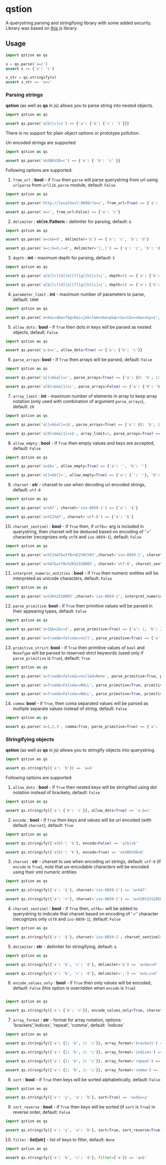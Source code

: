 # qstion

A querystring parsing and stringifying library with some added security. 
Library was based on [this](https://www.npmjs.com/package/qs?activeTab=readme) js library.

## Usage 

```python
import qstion as qs

x = qs.parse('a=c')
assert x == {'a': 'c'}

x_str = qs.stringify(x)
assert x_str == 'a=c'
```

### Parsing strings

**qstion** (as well as **qs** in js) allows you to parse string into nested objects.
    
```python
import qstion as qs

assert qs.parse('a[b][c]=1') == {'a': {'b': {'c': '1'}}}
```
There is no support for plain object options or prototype pollution.

Uri encoded strings are supported
    
```python
import qstion as qs

assert qs.parse('a%5Bb%5D=c') == {'a': { 'b': 'c' }}
```

Following options are supported:
1. `from_url` : **bool** - if `True` then `parse` will parse querystring from url using `urlparse` from `urllib.parse` module, default: `False`
```python
import qstion as qs

assert qs.parse('http://localhost:8080/?a=c', from_url=True) == {'a': 'c'}

assert qs.parse('a=c', from_url=False) == {'a': 'c'}
```
2. `delimiter` : **str**|**re.Pattern** - delimiter for parsing, default: `&`
```python
import qstion as qs

assert qs.parse('a=c&b=d', delimiter='&') == {'a': 'c', 'b': 'd'}

assert qs.parse('a=c;b=d,c=d', delimiter='[;,]') == {'a': 'c', 'b': 'd', 'c': 'd'}
```
3. `depth` : **int** - maximum depth for parsing, default: `5`
```python
import qstion as qs

assert qs.parse('a[b][c][d][e][f][g][h][i]=j', depth=5) == {'a': {'b': {'c': {'d': {'e': {'f': {'[g][h][i]': 'j'}}}}}}}

assert qs.parse('a[b][c][d][e][f][g][h][i]=j', depth=1) == {'a': {'b': {'[c][d][e][f][g][h][i]': 'j'}}}
```

4. `parameter_limit` : **int** - maximum number of parameters to parse, default: `1000`
```python
import qstion as qs

assert qs.parse('a=b&c=d&e=f&g=h&i=j&k=l&m=n&o=p&q=r&s=t&u=v&w=x&y=z', parameter_limit=5) == {'a': 'b', 'c': 'd', 'e': 'f', 'g': 'h', 'i': 'j'}
```

5. `allow_dots` : **bool** - if `True` then dots in keys will be parsed as nested objects, default: `False`
```python
import qstion as qs

assert qs.parse('a.b=c', allow_dots=True) == {'a': {'b': 'c'}}
```
6. `parse_arrays`: **bool** - if `True` then arrays will be parsed, default: `False`
```python
import qstion as qs

assert qs.parse('a[]=b&a[]=c', parse_arrays=True) == {'a': {0: 'b', 1: 'c'}}

assert qs.parse('a[0]=b&a[1]=c', parse_arrays=False) == {'a': {'0': 'b', '1': 'c'}}
```

7. `array_limit` : **int** - maximum number of elements in array to keep array notation (only used with combination of argument `parse_arrays`), default: `20`
```python
import qstion as qs

assert qs.parse('a[]=b&a[]=c&', parse_arrays=True) == {'a': {0: 'b', 1: 'c'}}

assert qs.parse('a[0]=b&a[1]=c&', array_limit=1, parse_arrays=True) == {'a': {'0': 'b', '1': 'c'}}
```

8. `allow_empty` : **bool** - if `True` then empty values and keys are accepted, default: `False`
```python
import qstion as qs

assert qs.parse('a=&b=', allow_empty=True) == {'a': '', 'b': ''}

assert qs.parse('a[]=&b[]=', allow_empty=True) == {'a': {'': ''}, 'b': {'': ''}}
```

9. `charset` : **str** - charset to use when decoding uri encoded strings, default: `utf-8`
```python
import qstion as qs

assert qs.parse('a=%A7', charset='iso-8859-1') == {'a': '§'}

assert qs.parse('a=%C2%A7', charset='utf-8') == {'a': '§'}
```

10. `charset_sentinel` : **bool** - if `True` then, if `utf8=✓` arg is included in querystring, then charset will be deduced based on encoding of '✓' character (recognizes only `utf8` and `iso-8859-1`), default: `False`
```python
import qstion as qs

assert qs.parse('a=%C2%A7&utf8=%E2%9C%93',charset='iso-8859-1', charset_sentinel=True) == {'a': '§'}

assert qs.parse('a=%A7&utf8=%26%2310003', charset='utf-8', charset_sentinel=True) == {'a': '§'}
```

11. `interpret_numeric_entities` : **bool** - if `True` then numeric entities will be interpreted as unicode characters, default: `False`
```python
import qstion as qs

assert qs.parse('a=%26%2310003',charset='iso-8859-1', interpret_numeric_entities=True) == {'a': '✓'}
```

12. `parse_primitive`: **bool** - if `True` then primitive values will be parsed in their appearing types, default: `False`
```python
import qstion as qs

assert qs.parse('a=1&b=2&c=3', parse_primitive=True) == {'a': 1, 'b': 2, 'c': 3}

assert qs.parse('a=true&b=false&c=null', parse_primitive=True) == {'a': True, 'b': False, 'c': None}
```

13. `primitive_strict`: **bool** - if `True` then primitive values of `bool` and `NoneType` will be parsed to reserved strict keywords (used only if `parse_primitive` is `True`), default: `True`
```python
import qstion as qs

assert qs.parse('a=true&b=false&c=null&d=None', parse_primitive=True, primitive_strict=True) == {'a': True, 'b': False, 'c': None, 'd': 'None'}

assert qs.parse('a=True&b=False&c=NULL', parse_primitive=True, primitive_strict=True) == {'a': 'True', 'b': 'False', 'c': 'NULL'}

assert qs.parse('a=True&b=False&c=NULL', parse_primitive=True, primitive_strict=False) == {'a': True, 'b': False, 'c': None}
```

14. `comma`: **bool** - if `True`, then coma separated values will be parsed as multiple separate values instead of string, default: `False`
```python
import qstion as qs

assert qs.parse('a=1,2,3', comma=True, parse_primitive=True) == {'a': [1, 2, 3]}
```

### Stringifying objects

**qstion** (as well as **qs** in js) allows you to stringify objects into querystring.
    
```python
import qstion as qs

assert qs.stringify({'a': 'b'}) == 'a=b'
```

Following options are supported:
1. `allow_dots` : **bool** - if `True` then nested keys will be stringified using dot notation instead of brackets, default: `False`
```python
import qstion as qs

assert qs.stringify({'a': {'b': 'c'}}, allow_dots=True) == 'a.b=c'
```

2. `encode` : **bool** - if `True` then keys and values will be uri encoded (with default `charset`), default: `True`
```python
import qstion as qs

assert qs.stringify({'a[b]': 'b'}, encode=False) == 'a[b]=b'

assert qs.stringify({'a[b]': 'b'}, encode=True) == 'a%5Bb%5D=b'
```

3. `charset` : **str** - charset to use when encoding uri strings, default: `utf-8` (if `encode` is `True`), note that un-encodable characters will be encoded using their xml numeric entities
```python
import qstion as qs

assert qs.stringify({'a': '§'}, charset='iso-8859-1') == 'a=%A7'

assert qs.stringify({'a': '☺'}, charset='iso-8859-1') == 'a=%26%2312850'
```

4. `charset_sentinel` : **bool** - if `True` then, `utf8=✓` will be added to querystring to indicate that charset based on encoding of '✓' character (recognizes only `utf8` and `iso-8859-1`), default: `False`
```python
import qstion as qs

assert qs.stringify({'a': '§'}, charset='iso-8859-1', charset_sentinel=True) == 'a=%A7&utf8=%E2%9C%93'
```


5. `delimiter` : **str** - delimiter for stringifying, default: `&`
```python
import qstion as qs

assert qs.stringify({'a': 'b', 'c': 'd'}, delimiter='&') == 'a=b&c=d'

assert qs.stringify({'a': 'b', 'c': 'd'}, delimiter=';') == 'a=b;c=d'
``` 

6. `encode_values_only` : **bool** - if `True` then only values will be encoded, default: `False` (this option is overridden when `encode` is `True`)
```python

import qstion as qs

assert qs.stringify({'a': {'b': '☺'}}, encode_values_only=True, charset='iso-8859-1') == 'a[b]=%26%2312850'
```

7. `array_format` : **str** - format for array notation, options: 'brackets','indices', 'repeat', 'comma', default: 'indices'
```python
import qstion as qs

assert qs.stringify({'a': {1: 'b', 2: 'c'}}, array_format='brackets') == 'a[]=b&a[]=c'

assert qs.stringify({'a': {1: 'b', 2: 'c'}}, array_format='indices') == 'a[1]=b&a[2]=c'

assert qs.stringify({'a': {1: 'b', 2: 'c'}}, array_format='repeat') == 'a=b&a=c'

assert qs.stringify({'a': {1: 'b', 2: 'c'}}, array_format='comma') == 'a=b,c'
```

8. `sort` : **bool** - if `True` then keys will be sorted alphabetically, default: `False`
```python
import qstion as qs

assert qs.stringify({'x': 'y', 'a': 'b'}, sort=True) == 'a=b&x=y'
```

9. `sort_reverse` : **bool** - if `True` then keys will be sorted (if `sort` is `True`) in reverse order, default: `False`
```python
import qstion as qs

assert qs.stringify({'x': 'y', 'a': 'b'}, sort=True, sort_reverse=True) == 'x=y&a=b'
```

10. `filter` : **list[str]** - list of keys to filter, default: `None`
```python
import qstion as qs

assert qs.stringify({'a': 'b', 'c': 'd'}, filter=['a']) == 'a=b'
```
